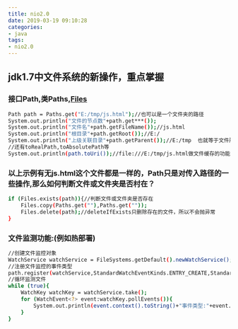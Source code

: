```yaml
---
title: nio2.0
date: 2019-03-19 09:10:28
categories:
- java
tags:
- nio2.0
---
```


## jdk1.7中文件系统的新操作，重点掌握

### 接口Path,类Paths,[Files](www.baidu.com)

``` bash
Path path = Paths.get("E:/tmp/js.html");//也可以是一个文件夹的路径
System.out.println("文件的节点数"+path.get***());
System.out.println("文件名"+path.getFileName());//js.html
System.out.println("根目录"+path.getRoot());//E:/
System.out.println("上级关联目录"+path.getParent());//E:/tmp  也就等于文件所在目录
//还有toRealPath,toAbsolutePath等
System.out.println(path.toUri());//file:///E:/tmp/js.html做文件缓存的功能可能用得上
```

### 以上示例有无js.html这个文件都是一样的，Path只是对传入路径的一些操作,那么如何判断文件或文件夹是否村在？

``` bash
if (Files.exists(path)){//判断文件或文件夹是否存在
    Files.copy(Paths.get(""),Paths.get(""));
    Files.delete(path);//deleteIfExists只删除存在的文件，所以不会抛异常
}
```


### 文件监测功能:(例如热部署)

``` bash
//创建文件监控对象
WatchService watchService = FileSystems.getDefault().newWatchService();
//注册文件监控的事件类型
path.register(watchService,StandardWatchEventKinds.ENTRY_CREATE,StandardWatchEventKinds.ENTRY_DELETE,StandardWatchEventKinds.ENTRY_MODIFY);
//循环监测文件
while (true){
    WatchKey watchKey = watchService.take();
    for (WatchEvent<?> event:watchKey.pollEvents()){
        System.out.println(event.context().toString()+"事件类型:"+event.kind());
    }
}
```
